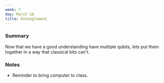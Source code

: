 ```yaml
---
week: 7
day: March 16
title: Entanglement
---
```



### Summary
Now that we have a good understanding have multiple qubits, lets put them together in a way that classical bits can't.

### Notes

- Reminder to bring computer to class.